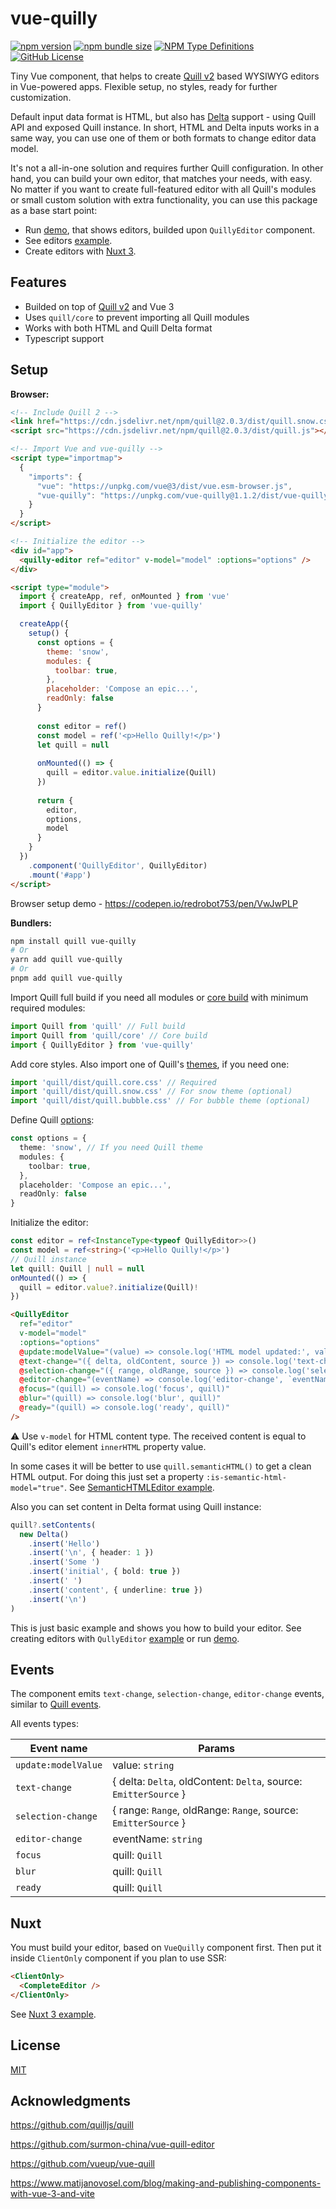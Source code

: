 # vue-quilly

[![npm version](https://img.shields.io/npm/v/vue-quilly?logo=npm&logoColor=fff)](https://www.npmjs.com/package/vue-quilly)
[![npm bundle size](https://img.shields.io/bundlephobia/min/vue-quilly)](https://www.npmjs.com/package/vue-quilly?activeTab=code)
[![NPM Type Definitions](https://img.shields.io/npm/types/vue-quilly)](https://www.npmjs.com/package/vue-quilly?activeTab=code)
[![GitHub License](https://img.shields.io/github/license/alekswebnet/vue-quilly)](https://github.com/alekswebnet/vue-quilly?tab=readme-ov-file#license)

Tiny Vue component, that helps to create [Quill v2](https://quilljs.com/) based WYSIWYG editors in Vue-powered apps.
Flexible setup, no styles, ready for further customization.

Default input data format is HTML, but also has [Delta](https://quilljs.com/docs/delta) support - using Quill API and exposed Quill instance.
In short, HTML and Delta inputs works in a same way, you can use one of them or both formats to change editor data model.

It's not a all-in-one solution and requires further Quill configuration.
In other hand, you can build your own editor, that matches your needs, with easy.
No matter if you want to create full-featured editor with all Quill's modules or small custom solution with extra functionality, you can use this package as a base start point:

- Run [demo](https://vue-quilly.vercel.app/), that shows editors, builded upon `QuillyEditor` component.
- See editors [example](https://github.com/alekswebnet/vue-quilly/blob/main/demo/).
- Create editors with [Nuxt 3](https://github.com/alekswebnet/vue-quilly/blob/main/nuxt/app.vue).


## Features

- Builded on top of [Quill v2](https://github.com/quilljs/quill) and Vue 3
- Uses `quill/core` to prevent importing all Quill modules
- Works with both HTML and Quill Delta format
- Typescript support

## Setup

**Browser:**

```html
<!-- Include Quill 2 -->
<link href="https://cdn.jsdelivr.net/npm/quill@2.0.3/dist/quill.snow.css" rel="stylesheet">
<script src="https://cdn.jsdelivr.net/npm/quill@2.0.3/dist/quill.js"></script>

<!-- Import Vue and vue-quilly -->
<script type="importmap">
  {
    "imports": {
      "vue": "https://unpkg.com/vue@3/dist/vue.esm-browser.js",
      "vue-quilly": "https://unpkg.com/vue-quilly@1.1.2/dist/vue-quilly.js"
    }
  }
</script>

<!-- Initialize the editor -->
<div id="app">
  <quilly-editor ref="editor" v-model="model" :options="options" />
</div>

<script type="module">
  import { createApp, ref, onMounted } from 'vue'
  import { QuillyEditor } from 'vue-quilly'

  createApp({
    setup() {
      const options = {
        theme: 'snow',
        modules: {
          toolbar: true,
        },
        placeholder: 'Compose an epic...',
        readOnly: false
      }
      
      const editor = ref()
      const model = ref('<p>Hello Quilly!</p>')
      let quill = null
      
      onMounted(() => {
        quill = editor.value.initialize(Quill)
      })
      
      return {
        editor,
        options,
        model
      }
    }
  })
    .component('QuillyEditor', QuillyEditor)
    .mount('#app')
</script>
```
Browser setup demo - https://codepen.io/redrobot753/pen/VwJwPLP

**Bundlers:**

```bash
npm install quill vue-quilly
# Or
yarn add quill vue-quilly
# Or
pnpm add quill vue-quilly
```

Import Quill full build if you need all modules or [core build](https://quilljs.com/docs/installation#core-build) with minimum required modules:

```ts
import Quill from 'quill' // Full build
import Quill from 'quill/core' // Core build
import { QuillyEditor } from 'vue-quilly'
```

Add core styles. Also import one of Quill's [themes](https://quilljs.com/docs/customization/themes#themes), if you need one:

```ts
import 'quill/dist/quill.core.css' // Required
import 'quill/dist/quill.snow.css' // For snow theme (optional)
import 'quill/dist/quill.bubble.css' // For bubble theme (optional)
```

Define Quill [options](https://quilljs.com/docs/configuration#options):

```ts
const options = {
  theme: 'snow', // If you need Quill theme
  modules: {
    toolbar: true,
  },
  placeholder: 'Compose an epic...',
  readOnly: false
}
```
Initialize the editor:

```ts
const editor = ref<InstanceType<typeof QuillyEditor>>()
const model = ref<string>('<p>Hello Quilly!</p>')
// Quill instance
let quill: Quill | null = null
onMounted(() => {
  quill = editor.value?.initialize(Quill)!
})
```
```html
<QuillyEditor
  ref="editor"
  v-model="model"
  :options="options"
  @update:modelValue="(value) => console.log('HTML model updated:', value)"
  @text-change="({ delta, oldContent, source }) => console.log('text-change', delta, oldContent, source)"
  @selection-change="({ range, oldRange, source }) => console.log('selection-change', range, oldRange, source)"
  @editor-change="(eventName) => console.log('editor-change', `eventName: ${eventName}`)"
  @focus="(quill) => console.log('focus', quill)"
  @blur="(quill) => console.log('blur', quill)"
  @ready="(quill) => console.log('ready', quill)"
/>
```

⚠️ Use `v-model` for HTML content type. The received content is equal to Quill's editor element `innerHTML` property value.

In some cases it will be better to use `quill.semanticHTML()` to get a clean HTML output. For doing this just set a property `:is-semantic-html-model="true"`. See [SemanticHTMLEditor example](https://github.com/alekswebnet/vue-quilly/tree/main/demo/src/components/SemanticHTMLEditor.vue).

Also you can set content in Delta format using Quill instance:

```ts
quill?.setContents(
  new Delta()
    .insert('Hello')
    .insert('\n', { header: 1 })
    .insert('Some ')
    .insert('initial', { bold: true })
    .insert(' ')
    .insert('content', { underline: true })
    .insert('\n')
)
```

This is just basic example and shows you how to build your editor.
See creating editors with `QullyEditor` [example](https://github.com/alekswebnet/vue-quilly/blob/main/demo/) or run [demo](https://vue-quilly.vercel.app/).

## Events

The component emits `text-change`, `selection-change`, `editor-change` events, similar to [Quill events](https://quilljs.com/docs/api#events).

All events types:

| Event name          | Params                                                           |
| ------------------- | ---------------------------------------------------------------- |
| `update:modelValue` | value: `string`                                                  |
| `text-change`       | { delta: `Delta`, oldContent: `Delta`, source: `EmitterSource` } |
| `selection-change`  | { range: `Range`, oldRange: `Range`, source: `EmitterSource` }   |
| `editor-change`     | eventName: `string`                                              |
| `focus`             | quill: `Quill`                                                   |
| `blur`              | quill: `Quill`                                                   |
| `ready`             | quill: `Quill`                                                   |

## Nuxt

You must build your editor, based on `VueQuilly` component first.
Then put it inside `ClientOnly` component if you plan to use SSR:

```html
<ClientOnly>
  <CompleteEditor />
</ClientOnly>
```

See [Nuxt 3 example](https://github.com/alekswebnet/vue-quilly/blob/main/nuxt/app.vue).

## License

[MIT](https://choosealicense.com/licenses/mit/)

## Acknowledgments

https://github.com/quilljs/quill

https://github.com/surmon-china/vue-quill-editor

https://github.com/vueup/vue-quill

https://www.matijanovosel.com/blog/making-and-publishing-components-with-vue-3-and-vite

